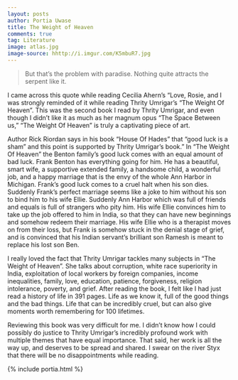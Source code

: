 ```yaml
---
layout: posts
author: Portia Uwase
title: The Weight of Heaven
comments: true
tag: Literature
image: atlas.jpg
image-source: hhttp://i.imgur.com/K5mbuR7.jpg
---
```


> But that’s the problem with paradise. Nothing quite attracts the serpent like it.

I came across this quote while reading Cecilia Ahern’s “Love, Rosie, and I was strongly reminded of it while reading Thrity Umrigar’s “The Weight Of Heaven”. This was the second book I read by Thrity Umrigar, and even though I didn’t like it as much as her magnum opus “The Space Between us,” “The Weight Of Heaven” is truly a captivating piece of art.

Author Rick Riordan says in his book “House Of Hades” that “good luck is a sham” and this point is supported by Thrity Umrigar’s book.”  In “The Weight Of Heaven” the Benton family’s good luck comes with an equal amount of bad luck. Frank Benton has everything going for him. He has a beautiful, smart wife, a supportive extended family, a handsome child, a wonderful job, and a happy marriage that is the envy of the whole Ann Harbor in Michigan. Frank’s good luck comes to a cruel halt when his son dies. Suddenly Frank’s perfect marriage seems like a joke to him without his son to bind him to his wife Ellie. Suddenly Ann Harbor which was full of friends and equals is full of strangers who pity him. His wife Ellie convinces him to take up the job offered to him in India, so that they can have new beginnings and somehow redeem their marriage. His wife Ellie who is a therapist moves on from their loss, but Frank is somehow stuck in the denial stage of grief, and is convinced that his Indian servant’s brilliant son Ramesh is meant to replace his lost son Ben.

I really loved the fact that Thrity Umrigar tackles many subjects in “The Weight of Heaven”. She talks about corruption, white race superiority in India, exploitation of local workers by foreign companies, income inequalities, family, love, education, patience, forgiveness, religion intolerance, poverty, and grief. After reading the book, I felt like I had just read a history of life in 391 pages. Life as we know it, full of the good things and the bad things. Life that can be incredibly cruel, but can also give moments worth remembering for 100 lifetimes.

Reviewing this book was very difficult for me. I didn’t know how I could possibly do justice to Thrity Umrigar’s incredibly profound work with multiple themes that have equal importance. That said, her work is all the way up, and deserves to be spread and shared. I swear on the river Styx that there will be no disappointments while reading.

{% include portia.html %}

